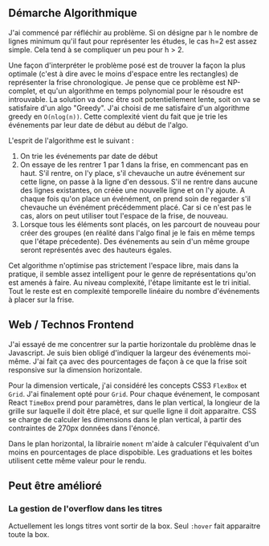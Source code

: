 

## Démarche Algorithmique
J'ai commencé par réfléchir au problème. Si on désigne par `h` le nombre de lignes minimum qu'il faut pour représenter les études, le cas h=2 est assez simple. Cela tend à se compliquer un peu pour h > 2.

Une façon d'interpréter le problème posé est de trouver la façon la plus optimale (c'est à dire avec le moins d'espace entre les rectangles) de représenter la frise chronologique. Je pense que ce problème est NP-complet, et qu'un algorithme en temps polynomial pour le résoudre est introuvable. La solution va donc être soit potentiellement lente, soit on va se satisfaire d'un algo "Greedy". J'ai choisi de me satisfaire d'un algorithme greedy en `O(nlog(n))`. Cette complexité vient du fait que je trie les événements par leur date de début au début de l'algo.

L'esprit de l'algorithme est le suivant :

1. On trie les événements par date de début
1. On essaye de les rentrer 1 par 1 dans la frise, en commencant pas en haut. S'il rentre, on l'y place, s'il chevauche un autre événement sur cette ligne, on passe à la ligne d'en dessous. S'il ne rentre dans aucune des lignes existantes, on créée une nouvelle ligne et on l'y ajoute.
A chaque fois qu'on place un événément, on prend soin de regarder s'il chevauche un événément précédemment placé. Car si ce n'est pas le cas, alors on peut utiliser tout l'espace de la frise, de nouveau.
1. Lorsque tous les éléments sont placés, on les parcourt de nouveau pour créer des groupes (en réalité dans l'algo final je le fais en même temps que l'étape précedente). Des événements au sein d'un même groupe seront représentés avec des hauteurs égales.

Cet algorithme n'optimise pas strictement l'espace libre, mais dans la pratique, il semble assez intelligent pour le genre de représentations qu'on est amenés à faire. Au niveau complexité, l'étape limitante est le tri initial. Tout le reste est en complexité temporelle linéaire du nombre d'événements à placer sur la frise.

## Web / Technos Frontend
J'ai essayé de me concentrer sur la partie horizontale du problème dnas le Javascript. Je suis bien obligé d'indiquer la largeur des événements moi-même. J'ai fait ça avec des pourcentages de façon à ce que la frise soit responsive sur la dimension horizontale.

Pour la dimension verticale, j'ai considéré les concepts CSS3 `FlexBox` et `Grid`. J'ai finalement opté pour `Grid`. Pour chaque événement, le composant React `TimeBox` prend pour paramètres, dans le plan vertical, la longieur de la grille sur laquelle il doit être placé, et sur quelle ligne il doit apparaitre. CSS se charge de calculer les dimensions dans le plan vertical, à partir des contraintes de 270px données dans l'énoncé.

Dans le plan horizontal, la librairie `moment` m'aide à calculer l'équivalent d'un moins en pourcentages de place dispobible. Les graduations et les boites utilisent cette même valeur pour le rendu.

## Peut être amélioré
### La gestion de l'overflow dans les titres
Actuellement les longs titres vont sortir de la box. Seul `:hover` fait apparaitre toute la box.